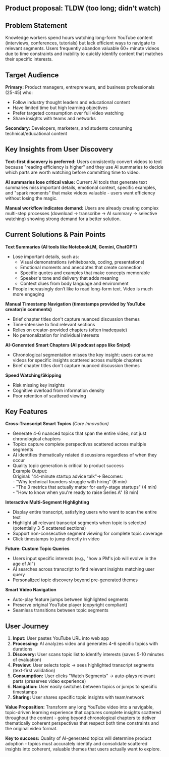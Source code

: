 
## **Product proposal: TLDW (too long; didn’t watch)**

## Problem Statement

Knowledge workers spend hours watching long-form YouTube content (interviews, conferences, tutorials) but lack efficient ways to navigate to relevant segments. Users frequently abandon valuable 60+ minute videos due to time constraints and inability to quickly identify content that matches their specific interests.

## Target Audience

**Primary:** Product managers, entrepreneurs, and business professionals (25-45) who:

* Follow industry thought leaders and educational content  
* Have limited time but high learning objectives  
* Prefer targeted consumption over full video watching  
* Share insights with teams and networks

**Secondary:** Developers, marketers, and students consuming technical/educational content

## Key Insights from User Discovery

**Text-first discovery is preferred:** Users consistently convert videos to text because "reading efficiency is higher" and they use AI summaries to decide which parts are worth watching before committing time to video.

**AI summaries lose critical value:** Current AI tools that generate text summaries miss important details, emotional context, specific examples, and "spark moments" that make videos valuable \- users want efficiency without losing the magic.

**Manual workflow indicates demand:** Users are already creating complex multi-step processes (download → transcribe → AI summary → selective watching) showing strong demand for a better solution.

## Current Solutions & Pain Points

**Text Summaries (AI tools like NotebookLM, Gemini, ChatGPT)**

* Lose important details, such as:  
  * Visual demonstrations (whiteboards, coding, presentations)  
  * Emotional moments and anecdotes that create connection  
  * Specific quotes and examples that make concepts memorable  
  * Speaker's tone and delivery that adds meaning  
  * Context clues from body language and environment  
* People increasingly don’t like to read long-form text. Video is much more engaging

**Manual Timestamp Navigation (timestamps provided by YouTube creator/in comments)**

* Brief chapter titles don't capture nuanced discussion themes  
* Time-intensive to find relevant sections  
* Relies on creator-provided chapters (often inadequate)  
* No personalization for individual interests

**AI-Generated Smart Chapters (AI podcast apps like Snipd)**

* Chronological segmentation misses the key insight: users consume videos for specific insights scattered across multiple chapters  
* Brief chapter titles don't capture nuanced discussion themes

**Speed Watching/Skipping**

* Risk missing key insights  
* Cognitive overload from information density  
* Poor retention of scattered viewing

## Key Features

**Cross-Transcript Smart Topics** *(Core Innovation)*

* Generate 4-6 nuanced topics that span the entire video, not just chronological chapters  
* Topics capture complete perspectives scattered across multiple segments  
* AI identifies thematically related discussions regardless of when they occur  
* Quality topic generation is critical to product success  
  Example Output:  
  Original: "44-minute startup advice talk"→ Becomes:   
  \- "Why technical founders struggle with hiring" (6 min)  
  \- "The 3 metrics that actually matter for early-stage startups" (4 min)  
  \- "How to know when you're ready to raise Series A" (8 min)

**Interactive Multi-Segment Highlighting**

* Display entire transcript, satisfying users who want to scan the entire text  
* Highlight all relevant transcript segments when topic is selected (potentially 3-5 scattered sections)  
* Support non-consecutive segment viewing for complete topic coverage  
* Click timestamps to jump directly in video

**Future: Custom Topic Queries**

* Users input specific interests (e.g., "how a PM's job will evolve in the age of AI")  
* AI searches across transcript to find relevant insights matching user query  
* Personalized topic discovery beyond pre-generated themes

**Smart Video Navigation**

* Auto-play feature jumps between highlighted segments  
* Preserve original YouTube player (copyright compliant)  
* Seamless transitions between topic segments

## User Journey

1. **Input:** User pastes YouTube URL into web app  
2. **Processing:** AI analyzes video and generates 4-6 specific topics with durations  
3. **Discovery:** User scans topic list to identify interests (saves 5-10 minutes of evaluation)  
4. **Preview:** User selects topic → sees highlighted transcript segments (text-first validation)  
5. **Consumption:** User clicks "Watch Segments" → auto-plays relevant parts (preserves video experience)  
6. **Navigation:** User easily switches between topics or jumps to specific timestamps  
7. **Sharing:** User shares specific topic insights with team/network

**Value Proposition:** Transform any long YouTube video into a navigable, topic-driven learning experience that captures complete insights scattered throughout the content \- going beyond chronological chapters to deliver thematically coherent perspectives that respect both time constraints and the original video format.

**Key to success:** Quality of AI-generated topics will determine product adoption \- topics must accurately identify and consolidate scattered insights into coherent, valuable themes that users actually want to explore.

